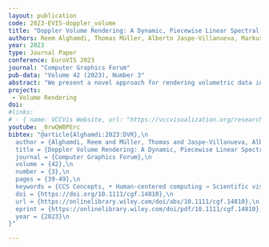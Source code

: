 ```yaml
---
layout: publication
code: 2023-EVIS-doppler_volume
title: "Doppler Volume Rendering: A Dynamic, Piecewise Linear Spectral Representation for Visualizing Astrophysics Simulations"
authors: Reem Alghamdi, Thomas Müller, Alberto Jaspe-Villanueva, Markus Hadwiger, and Filip Sadlo
year: 2023
type: Journal Paper
conference: EuroVIS 2023
journal: "Computer Graphics Forum"
pub-data: "Volume 42 (2023), Number 3"
abstract: "We present a novel approach for rendering volumetric data including the Doppler effect of light, which is crucial for the case of very high velocities of the matter that is emitting light. Similar to the acoustic Doppler effect, which is caused by the relative movement between a sound emitter and an observer, light waves as electromagnetic radiation also experience a compression or expansion when the light emitter and an observer move relative to one another. To take this effect into account, we employ spectral volume rendering in an emission/absorption model, with voxels emitting and attenuating light at different wavelengths. Our approach enables accurate computation of the Doppler effect of light in realtime volume rendering, with relative motion provided by an additional 3D velocity vector field. In particular, we propose a new representation for light spectra that uses a dynamic set of piecewise linear basis functions, tailored to accurate and efficient evaluation of the Doppler effect in volume rendering. Our basis functions are used during light accumulation along viewing rays to achieve higher efficiency and accuracy compared to point-based spectral representations. Our method is particularly useful for analyzing astrophysical simulations."
projects: 
 - Volume Rendering
doi: 
#links:
# - { name: VCCVis Website, url: "https://vccvisualization.org/research/highdimfiltering" }
youtube: _0rwQWBPErc
bibtex: "@article{Alghamdi:2023:DVR},\n
  author = {Alghamdi, Reem and Müller, Thomas and Jaspe-Villanueva, Alberto and Hadwiger, Markus and Sadlo, Filip},\n
  title = {Doppler Volume Rendering: A Dynamic, Piecewise Linear Spectral Representation for Visualizing Astrophysics Simulations},\n
  journal = {Computer Graphics Forum},\n
  volume = {42},\n
  number = {3},\n
  pages = {39-49},\n
  keywords = {CCS Concepts, • Human-centered computing → Scientific visualization, • Computing methodologies → Simulation evaluation},\n
  doi = {https://doi.org/10.1111/cgf.14810},\n
  url = {https://onlinelibrary.wiley.com/doi/abs/10.1111/cgf.14810},\n
  eprint = {https://onlinelibrary.wiley.com/doi/pdf/10.1111/cgf.14810},\n
  year = {2023}\n
}"

---
```

